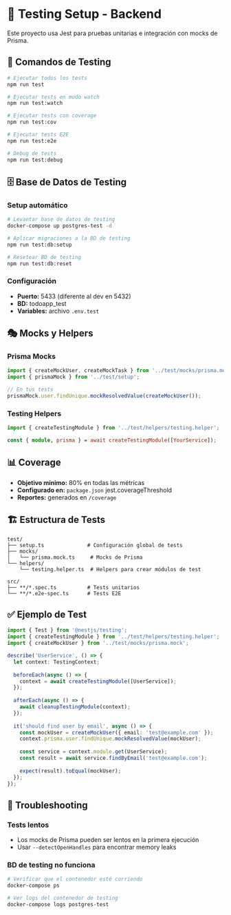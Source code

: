 # 🧪 Testing Setup - Backend

Este proyecto usa Jest para pruebas unitarias e integración con mocks de Prisma.

## 🚀 Comandos de Testing

```bash
# Ejecutar todos los tests
npm run test

# Ejecutar tests en modo watch
npm run test:watch

# Ejecutar tests con coverage
npm run test:cov

# Ejecutar tests E2E
npm run test:e2e

# Debug de tests
npm run test:debug
```

## 🗄️ Base de Datos de Testing

### Setup automático
```bash
# Levantar base de datos de testing
docker-compose up postgres-test -d

# Aplicar migraciones a la BD de testing
npm run test:db:setup

# Resetear BD de testing
npm run test:db:reset
```

### Configuración
- **Puerto:** 5433 (diferente al dev en 5432)
- **BD:** todoapp_test
- **Variables:** archivo `.env.test`

## 🎭 Mocks y Helpers

### Prisma Mocks
```typescript
import { createMockUser, createMockTask } from '../test/mocks/prisma.mock';
import { prismaMock } from '../test/setup';

// En tus tests
prismaMock.user.findUnique.mockResolvedValue(createMockUser());
```

### Testing Helpers
```typescript
import { createTestingModule } from '../test/helpers/testing.helper';

const { module, prisma } = await createTestingModule([YourService]);
```

## 📊 Coverage

- **Objetivo mínimo:** 80% en todas las métricas
- **Configurado en:** `package.json` jest.coverageThreshold
- **Reportes:** generados en `/coverage`

## 🏗️ Estructura de Tests

```
test/
├── setup.ts              # Configuración global de tests
├── mocks/
│   └── prisma.mock.ts     # Mocks de Prisma
└── helpers/
    └── testing.helper.ts  # Helpers para crear módulos de test

src/
├── **/*.spec.ts          # Tests unitarios
└── **/*.e2e-spec.ts      # Tests E2E
```

## ✅ Ejemplo de Test

```typescript
import { Test } from '@nestjs/testing';
import { createTestingModule } from '../test/helpers/testing.helper';
import { createMockUser } from '../test/mocks/prisma.mock';

describe('UserService', () => {
  let context: TestingContext;
  
  beforeEach(async () => {
    context = await createTestingModule([UserService]);
  });
  
  afterEach(async () => {
    await cleanupTestingModule(context);
  });
  
  it('should find user by email', async () => {
    const mockUser = createMockUser({ email: 'test@example.com' });
    context.prisma.user.findUnique.mockResolvedValue(mockUser);
    
    const service = context.module.get(UserService);
    const result = await service.findByEmail('test@example.com');
    
    expect(result).toEqual(mockUser);
  });
});
```

## 🐞 Troubleshooting

### Tests lentos
- Los mocks de Prisma pueden ser lentos en la primera ejecución
- Usar `--detectOpenHandles` para encontrar memory leaks

### BD de testing no funciona
```bash
# Verificar que el contenedor esté corriendo
docker-compose ps

# Ver logs del contenedor de testing
docker-compose logs postgres-test
```